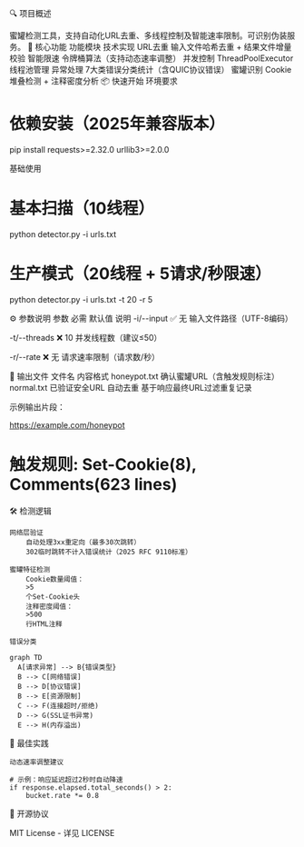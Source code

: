🔍 项目概述

蜜罐检测工具，支持自动化URL去重、多线程控制及智能速率限制。可识别伪装服务。
🚀 核心功能
功能模块	技术实现
URL去重	输入文件哈希去重 + 结果文件增量校验
智能限速	令牌桶算法（支持动态速率调整）
并发控制	ThreadPoolExecutor 线程池管理
异常处理	7大类错误分类统计（含QUIC协议错误）
蜜罐识别	Cookie堆叠检测 + 注释密度分析
📦 快速开始
环境要求

# 依赖安装（2025年兼容版本）  
pip install requests>=2.32.0 urllib3>=2.0.0  

基础使用

# 基本扫描（10线程）  
python detector.py -i urls.txt  

# 生产模式（20线程 + 5请求/秒限速）  
python detector.py -i urls.txt -t 20 -r 5  

⚙️ 参数说明
参数	必需	默认值	说明
-i/--input
	✅	无	输入文件路径（UTF-8编码）
 
-t/--threads
	❌	10	并发线程数（建议≤50）
 
-r/--rate
	❌	无	请求速率限制（请求数/秒）
 
📂 输出文件
文件名	内容格式
honeypot.txt
	确认蜜罐URL（含触发规则标注）
normal.txt
	已验证安全URL
自动去重	基于响应最终URL过滤重复记录

示例输出片段：

https://example.com/honeypot  
# 触发规则: Set-Cookie(8), Comments(623 lines)  

🛠️ 检测逻辑

    网络层验证
        自动处理3xx重定向（最多30次跳转）
        302临时跳转不计入错误统计（2025 RFC 9110标准）

    蜜罐特征检测
        Cookie数量阈值：
        >5
        个Set-Cookie头
        注释密度阈值：
        >500
        行HTML注释

    错误分类

    graph TD  
      A[请求异常] --> B{错误类型}  
      B --> C[网络错误]  
      B --> D[协议错误]  
      B --> E[资源限制]  
      C --> F(连接超时/拒绝)  
      D --> G(SSL证书异常)  
      E --> H(内存溢出)  

📌 最佳实践

    动态速率调整建议

    # 示例：响应延迟超过2秒时自动降速  
    if response.elapsed.total_seconds() > 2:  
        bucket.rate *= 0.8  


📜 开源协议

MIT License - 详见 LICENSE
